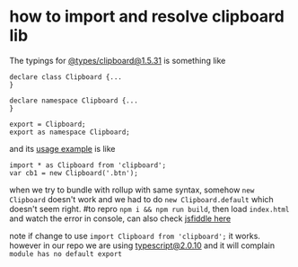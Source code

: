 # how to import and resolve clipboard lib
The typings for [@types/clipboard@1.5.31](https://github.com/DefinitelyTyped/DefinitelyTyped/blob/2d78b6c3b18025e63a71cdf57be00230f6ff72aa/clipboard/index.d.ts) is something like

    declare class Clipboard {...
    }
    
    declare namespace Clipboard {...
    }
    
    export = Clipboard;
    export as namespace Clipboard;

and its [usage example](https://github.com/DefinitelyTyped/DefinitelyTyped/blob/2d78b6c3b18025e63a71cdf57be00230f6ff72aa/clipboard/clipboard-tests.ts) is like 

    import * as Clipboard from 'clipboard';
    var cb1 = new Clipboard('.btn');
when we try to bundle with rollup with same syntax, somehow `new Clipboard` doesn't work and we had to do `new Clipboard.default` which doesn't seem right.
#to repro
`npm i && npm run build`, then load `index.html` and watch the error in console, can also check [jsfiddle here](https://jsfiddle.net/93h4Lx3r/1/)

note if change to use `import Clipboard from 'clipboard';` it works. however in our repo we are using typescript@2.0.10 and it will complain `module has no default export`
